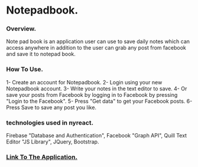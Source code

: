 # Notepadbook.


### Overview.

Note pad book is an application user can use to save daily notes which can access anywhere in addition to the user can grab any post from facebook and save it to notepad book.

### How To Use.
1- Create an account for Notepadbook.
2- Login using your new Notepadbook account.
3- Write your notes in the text editor to save.
4- Or save your posts from Facebook by logging in to Facebook by pressing "Login to the Facebook".
5- Press "Get data" to get your Facebook posts.
6- Press Save to save any post you like.

### technologies used in nyreact.

Firebase "Database and Authentication", Facebook "Graph API", Quill Text Editor "JS Library", JQuery, Bootstrap.


### [Link To The Application.](https://bavely.github.io/Notepadbook/)
